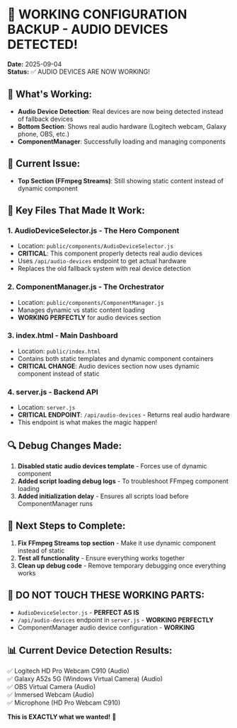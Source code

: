 # 🎉 WORKING CONFIGURATION BACKUP - AUDIO DEVICES DETECTED!

**Date:** 2025-09-04  
**Status:** ✅ AUDIO DEVICES ARE NOW WORKING!

## 🔧 What's Working:
- **Audio Device Detection**: Real devices are now being detected instead of fallback devices
- **Bottom Section**: Shows real audio hardware (Logitech webcam, Galaxy phone, OBS, etc.)
- **ComponentManager**: Successfully loading and managing components

## 🚨 Current Issue:
- **Top Section (FFmpeg Streams)**: Still showing static content instead of dynamic component

## 📁 Key Files That Made It Work:

### 1. **AudioDeviceSelector.js** - The Hero Component
- Location: `public/components/AudioDeviceSelector.js`
- **CRITICAL**: This component properly detects real audio devices
- Uses `/api/audio-devices` endpoint to get actual hardware
- Replaces the old fallback system with real device detection

### 2. **ComponentManager.js** - The Orchestrator  
- Location: `public/components/ComponentManager.js`
- Manages dynamic vs static content loading
- **WORKING PERFECTLY** for audio devices section

### 3. **index.html** - Main Dashboard
- Location: `public/index.html`
- Contains both static templates and dynamic component containers
- **CRITICAL CHANGE**: Audio devices section now uses dynamic component instead of static

### 4. **server.js** - Backend API
- Location: `server.js`
- **CRITICAL ENDPOINT**: `/api/audio-devices` - Returns real audio hardware
- This endpoint is what makes the magic happen!

## 🔍 Debug Changes Made:
1. **Disabled static audio devices template** - Forces use of dynamic component
2. **Added script loading debug logs** - To troubleshoot FFmpeg component loading
3. **Added initialization delay** - Ensures all scripts load before ComponentManager runs

## 🎯 Next Steps to Complete:
1. **Fix FFmpeg Streams top section** - Make it use dynamic component instead of static
2. **Test all functionality** - Ensure everything works together
3. **Clean up debug code** - Remove temporary debugging once everything works

## 🚨 DO NOT TOUCH THESE WORKING PARTS:
- `AudioDeviceSelector.js` - **PERFECT AS IS**
- `/api/audio-devices` endpoint in `server.js` - **WORKING PERFECTLY**
- ComponentManager audio device configuration - **WORKING**

## 📊 Current Device Detection Results:
✅ Logitech HD Pro Webcam C910 (Audio)  
✅ Galaxy A52s 5G (Windows Virtual Camera) (Audio)  
✅ OBS Virtual Camera (Audio)  
✅ Immersed Webcam (Audio)  
✅ Microphone (HD Pro Webcam C910)  

**This is EXACTLY what we wanted!** 🎉
